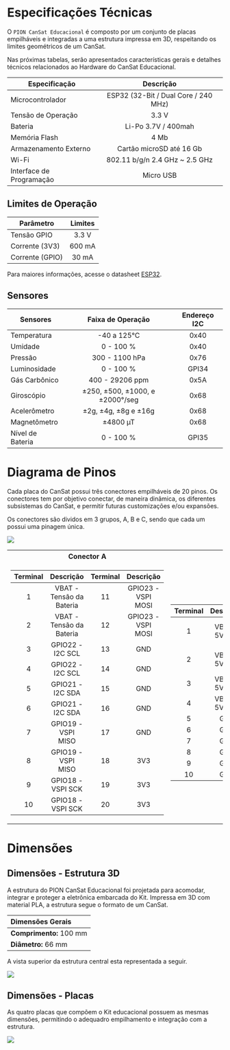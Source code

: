 # Especificações Técnicas

O `PION CanSat Educacional` é composto por um conjunto de placas empilháveis e integradas a uma estrutura impressa em 3D, respeitando os limites geométricos de um CanSat.

Nas próximas tabelas, serão apresentados características gerais e detalhes técnicos relacionados ao Hardware do CanSat Educacional.

| Especificação| Descrição |
| --- |   :---:  |
| Microcontrolador | ESP32 (32-Bit / Dual Core / 240 MHz) |
| Tensão de Operação | 3.3 V |
| Bateria | Li-Po 3.7V / 400mah |
| Memória Flash | 4 Mb |
| Armazenamento Externo | Cartão microSD até 16 Gb |
| Wi-Fi| 802.11 b/g/n 2.4 GHz ~ 2.5 GHz  |
| Interface de Programação| Micro USB  |

## Limites de Operação

| Parâmetro| Limites|
| --- |   :---:  |
| Tensão GPIO  | 3.3 V |
| Corrente (3V3)| 600 mA |
| Corrente (GPIO)| 30 mA |

Para maiores informações, acesse o datasheet [ESP32](https://www.espressif.com/sites/default/files/documentation/esp32-wroom-32d_esp32-wroom-32u_datasheet_en.pdf).

## Sensores

| Sensores| Faixa de Operação| Endereço I2C|
| --- |   :---:  |    :---:  |
| Temperatura|  -40 a 125°C  |  0x40  | 
| Umidade|  0 - 100 %  |  0x40  |
| Pressão|  300 - 1100 hPa | 0x76  |
| Luminosidade|  0 - 100 % | GPI34 |
| Gás Carbônico|  400 - 29206 ppm |  0x5A  |
| Giroscópio |  ±250, ±500, ±1000, e ±2000°/seg| 0x68  |
| Acelerômetro | ±2g, ±4g, ±8g e ±16g | 0x68   |
| Magnetômetro | ±4800 µT| 0x68   |
| Nível de Bateria|  0 - 100 % | GPI35 |


# Diagrama de Pinos

Cada placa do CanSat possui três conectores empilháveis de 20 pinos. Os conectores tem por objetivo conectar, de maneira dinâmica, os diferentes subsistemas do CanSat, e permitir futuras customizações e/ou expansões. 

Os conectores são dividos em 3 grupos, A, B e C, sendo que cada um possui uma pinagem única.

![](https://firebasestorage.googleapis.com/v0/b/classroom-e67ad.appspot.com/o/Images%2FCan_Pinout.png?alt=media&token=af59c395-4117-4231-a449-79afba5b9bc0)


<table>
<tr><th>Conector A </th><th>Conector B</th><th>Conector C</th></tr>
<tr><td>

| Terminal | Descrição | Terminal | Descrição |
|  :---: |   :---:   | :---: |   :---:   |
| 1 | VBAT - Tensão da Bateria| 11 | GPIO23 - VSPI MOSI|
| 2 | VBAT - Tensão da Bateria| 12 | GPIO23 - VSPI MOSI| 
| 3 | GPIO22 - I2C SCL | 13 | GND|
| 4 | GPIO22 - I2C SCL| 14 | GND|
| 5 | GPIO21 - I2C SDA| 15 | GND| 
| 6 | GPIO21 - I2C SDA| 16 | GND|
| 7 | GPIO19 - VSPI MISO| 17 | GND|
| 8 | GPIO19 - VSPI MISO| 18 | 3V3|
| 9 | GPIO18 - VSPI SCK| 19 | 3V3|
| 10 | GPIO18 - VSPI SCK| 20 | 3V3|

</td><td>

| Terminal | Descrição | Terminal | Descrição |
|  :---: |   :---:   | :---: |   :---:   |
| 1 | VBUS - 5V USB| 11 | GPI35 - Sensor de Bateria|
| 2 | VBUS - 5V USB| 12 | GPI35 - Sensor de Bateria| 
| 3 | VBUS - 5V USB| 13 | 3V3|
| 4 | VBUS - 5V USB| 14 | GND|
| 5 | GND| 15 | GND| 
| 6 | GND| 16 | GND|
| 7 | GND| 17 | GND|
| 8 | GND| 18 | 3V3|
| 9 | GND| 19 | 3V3|
| 10 | GND| 20 | 3V3|

</td>

<td>

| Terminal | Descrição | Terminal | Descrição |
|  :---: |   :---:   | :---: |   :---:   |
| 1 | GND| 11 | GPIO26 - ADC2_9 - DAC2 |
| 2 | GND| 12 | GPIO4 - ADC2_0 | 
| 3 | GND| 13 | GPIO34 - Sensor de Luminosidade |
| 4 | GND| 14 | GPIO5 - VSPI CS |
| 5 | GPIO14 - ADC2_6| 15 | GPIO16 - UART2 RX | 
| 6 | GPIO13 - ADC2_4 | 16 | GPI36 - ADC1_0  |
| 7 | GPIO17 - UART2 TX | 17 | GPIO27 - ADC2_7 |
| 8 | GND| 18 | GND|
| 9 | GPIO2 - ADC2_2| 19 | GND|
| 10 | GPIO25 - Buzzer (Sirene)  | 20 | GND|

</td></tr> </table>

# Dimensões

## Dimensões - Estrutura 3D

A estrutura do PION CanSat Educacional foi projetada para acomodar, integrar e proteger a eletrônica embarcada do Kit. Impressa em 3D com material PLA, a estrutura segue o formato de um CanSat.

|   Dimensões Gerais |
|:---    |
| **Comprimento:** 100 mm | 
| **Diâmetro:** 66 mm    | 

A vista superior da estrutura central esta representada a seguir.

![](https://firebasestorage.googleapis.com/v0/b/classroom-e67ad.appspot.com/o/Images%2FCan_Structure.png?alt=media&token=07910d55-afaf-46d5-9d46-a0e681d86a1c) 

## Dimensões - Placas

As quatro placas que compõem o Kit educacional possuem as mesmas dimensões, permitindo o adequadro empilhamento e integração com a estrutura.

![](https://firebasestorage.googleapis.com/v0/b/classroom-e67ad.appspot.com/o/Images%2FCan_Dimensions.png?alt=media&token=6962ac7b-37d8-4034-b735-3717fbda45db)

